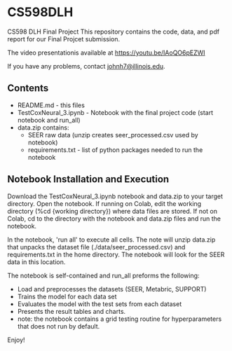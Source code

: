 # CS598DLH
CS598 DLH Final Project
This repository contains the code, data, and pdf report for our Final Projcet submission. 

The video presentationis available at https://youtu.be/IAoQO6pEZWI 

If you have any problems, contact johnh7@illinois.edu.

## Contents
- README.md  - this files
- TestCoxNeural_3.ipynb - Notebook with the final project code (start notebook and run_all)
- data.zip contains:
  - SEER raw data (unzip creates seer_processed.csv used by notebook)
  - requirements.txt - list of python packages needed to run the notebook

## Notebook Installation and Execution
Download the TestCoxNeural_3.ipynb notebook and data.zip to your target directory.  Open the notebook. If running on Colab, edit the working directory (%cd {working directory}) where data files are stored.  If not on Colab, cd to the directory with the notebook and data.zip files and run the notebook. 

In the notebook, 'run all' to execute all cells.  The note will unzip data.zip that unpacks the dataset file (./data/seer_processed.csv) and requirements.txt in the home directory.  The notebook will look for the SEER data in this location. 

The notebook is self-contained and run_all preforms the following:
- Load and preprocesses the datasets (SEER, Metabric, SUPPORT)
- Trains the model for each data set
- Evaluates the model with the test sets from each dataset
- Presents the result tables and charts.
- note: the notebook contains a grid testing routine for hyperparameters that does not run by default.

Enjoy!



